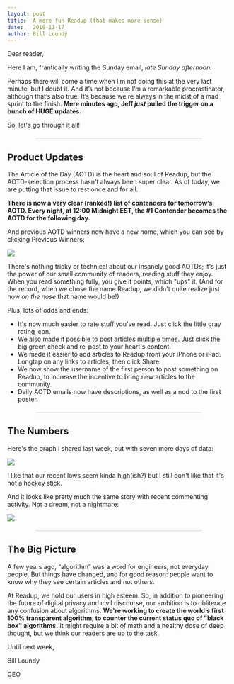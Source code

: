 ```yaml
---
layout: post
title:  A more fun Readup (that makes more sense) 
date:   2019-11-17
author: Bill Loundy
---
```

<p>
    Dear reader,
</p>
<p>
    Here I am, frantically writing the Sunday email, <em>late Sunday afternoon.</em> 
</p>
<p>
    Perhaps there will come a time when I’m not doing this at the very last minute, but I doubt it. And it’s not because I’m a remarkable procrastinator, although that’s also true. It’s because we're always in the midst of a mad sprint to the finish. <strong>Mere minutes ago, Jeff <em>just</em> pulled the trigger on a bunch of HUGE updates.</strong>
</p>
<p>
    So, let's go through it all!  
</p>
<div style="width:75%;margin:1.5em auto;border-bottom:1px solid #ccc;"></div>
<h2>
    Product Updates
</h2>
<p>
    The Article of the Day (AOTD) is the heart and soul of Readup, but the AOTD-selection process hasn't always been super clear. As of today, we are putting that issue to rest once and for all. 
</p>
<p>
    <strong>There is now a very clear (ranked!) list of contenders for tomorrow’s AOTD. Every night, at 12:00 Midnight EST, the #1 Contender becomes the AOTD for the following day.</strong> 
</p>
<p>
    And previous AOTD winners now have a new home, which you can see by clicking Previous Winners:
</p>
<p>
    <img src="https://blog.readup.com/pics/contenders.png" style="display:block;margin:0 auto;max-width:100%;">
</p> 
<p>
    There's nothing tricky or technical about our insanely good AOTDs; it's just the power of our small community of readers, reading stuff they enjoy. When you read something fully, you give it points, which "ups" it. (And for the record, when we chose the name Readup, we didn't quite realize just how <em>on the nose</em> that name would be!)
</p>
<p>
    Plus, lots of odds and ends: 
        <ul>
            <li>
                It's now much easier to rate stuff you've read. Just click the little gray rating icon.
            </li>
            <li>
                We also made it possible to post articles multiple times. Just click the big green check and re-post to your heart's content.
            </li>
            <li> 
                We made it easier to add articles to Readup from your iPhone or iPad. Longtap on any links to articles, then click Share.
            </li>
            <li> 
                We now show the username of the first person to post something on Readup, to increase the incentive to bring new articles to the community. 
            </li>
            <li> 
                Daily AOTD emails now have descriptions, as well as a nod to the first poster. 
            </li> 
        </ul>
</p>
<div style="width:75%;margin:1.5em auto;border-bottom:1px solid #ccc;"></div>
<h2>
    The Numbers
</h2>
<p>
    Here's the graph I shared last week, but with seven more days of data: 
</p>
<p>
    <img src="https://blog.readup.com/pics/upnov17.png" style="display:block;margin:0 auto;max-width:100%;">
</p>
<p>
    I like that our recent lows seem kinda high(ish?) but I still don't like that it's not a hockey stick. 
</p> 
<p>
    And it looks like pretty much the same story with recent commenting activity. Not a dream, not a nightmare: 
</p>
<p>
    <img src="https://blog.readup.com/pics/commsnov17.png" style="display:block;margin:0 auto;max-width:100%;">
</p>
<div style="width:75%;margin:1.5em auto;border-bottom:1px solid #ccc;"></div>
<h2>
    The Big Picture
</h2>
<p>
    A few years ago, “algorithm” was a word for engineers, not everyday people. But things have changed, and for good reason: people want to know why they see certain articles and not others.
</p>
<p>
    At Readup, we hold our users in high esteem. So, in addition to pioneering the future of digital privacy and civil discourse, our ambition is to obliterate any confusion about algorithms. <strong> We're working to create the world’s first 100% transparent algorithm, to counter the current status quo of "black box" algorithms.</strong> It might require a bit of math and a healthy dose of deep thought, but we think our readers are up to the task.
</p>
<p> 
    Until next week,
</p>
<p>
    Bill Loundy
<p>
    CEO
</p>